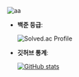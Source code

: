 <!-- 피스피스~! -->
  ![aa]([https://nas.battlepage.com/upload/2022/0721/210209179de4986ed81b71803684fc800444cca8.gif](https://upload3.inven.co.kr/upload/2022/08/19/bbs/i016276507890.gif))


- **백준 등급**:
  
  ![Solved.ac Profile](https://mazassumnida.wtf/api/v2/generate_badge?boj=jhb9904)

- **깃허브 통계**:
  
  [![GitHub stats](https://github-readme-stats.vercel.app/api?username=onestar99&show_icons=true)](https://github.com/anuraghazra/github-readme-stats)  

